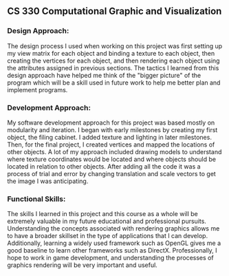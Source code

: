 <h2>CS 330 Computational Graphic and Visualization</h2>
<h3>Design Approach:</h3>
<p>The design process I used when working on this project was first setting up my view matrix for each object and binding a texture to each object, then creating the vertices for each object, and then rendering each object using the attributes assigned in previous sections. The tactics I learned from this design approach have helped me think of the "bigger picture" of the program which will be a skill used in future work to help me better plan and implement programs.</p>
<h3>Development Approach:</h3>
<p>My software development approach for this project was based mostly on modularity and iteration. I began with early milestones by creating my first object, the filing cabinet. I added texture and lighting in later milestones. Then, for the final project, I created vertices and mapped the locations of other objects. A lot of my approach included drawing models to understand where texture coordinates would be located and where objects should be located in relation to other objects. After adding all the code it was a process of trial and error by changing translation and scale vectors to get the image I was anticipating.</p>
<h3>Functional Skills:</h3>
<p>The skills I learned in this project and this course as a whole will be extremely valuable in my future educational and professional pursuits. Understanding the concepts associated with rendering graphics allows me to have a broader skillset in the type of applications that I can develop. Additionally, learning a widely used framework such as OpenGL gives me a good baseline to learn other frameworks such as DirectX. Professionally, I hope to work in game development, and understanding the processes of graphics rendering will be very important and useful.</p>
